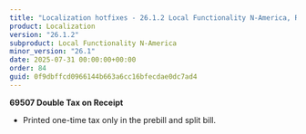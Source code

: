 ```yaml
---
title: "Localization hotfixes - 26.1.2 Local Functionality N-America, Release date July 31, 2025 - Hotfixes"
product: Localization
version: "26.1.2"
subproduct: Local Functionality N-America
minor_version: "26.1"
date: 2025-07-31 00:00:00+00:00
order: 84
guid: 0f9dbffcd0966144b663a6cc16bfecdae0dc7ad4
---
```


<strong>69507 Double Tax on Receipt</strong>
<ul><li>Printed one-time tax only in the prebill and split bill.</li></ul>
